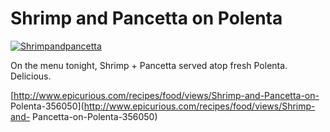 # Shrimp and Pancetta on Polenta

[![Shrimpandpancetta](./images/8130052-0-shrimpandpancetta.jpg.scaled.500.jpg)
](./images/8130052-0-shrimpandpancetta.jpg.scaled.1000.jpg)

On the menu tonight, Shrimp + Pancetta served atop fresh Polenta. Delicious.

[http://www.epicurious.com/recipes/food/views/Shrimp-and-Pancetta-on-
Polenta-356050](http://www.epicurious.com/recipes/food/views/Shrimp-and-
Pancetta-on-Polenta-356050)

